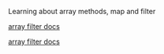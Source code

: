 Learning about array methods, map and filter

[array filter docs](https://developer.mozilla.org/en-US/docs/Web/JavaScript/Reference/Global_Objects/Array/filter)

[array filter docs](https://developer.mozilla.org/en-US/docs/Web/JavaScript/Reference/Global_Objects/Array/map)
